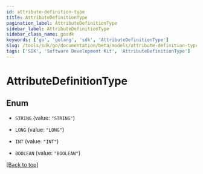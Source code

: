 ```yaml
---
id: attribute-definition-type
title: AttributeDefinitionType
pagination_label: AttributeDefinitionType
sidebar_label: AttributeDefinitionType
sidebar_class_name: gosdk
keywords: ['go', 'golang', 'sdk', 'AttributeDefinitionType'] 
slug: /tools/sdk/go/documentation/beta/models/attribute-definition-type
tags: ['SDK', 'Software Development Kit', 'AttributeDefinitionType']
---
```


# AttributeDefinitionType

## Enum


* `STRING` (value: `"STRING"`)

* `LONG` (value: `"LONG"`)

* `INT` (value: `"INT"`)

* `BOOLEAN` (value: `"BOOLEAN"`)


[[Back to top]](#) 



